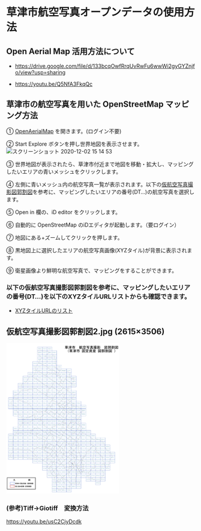 # 草津市航空写真オープンデータの使用方法


## Open Aerial Map 活用方法について

* https://drive.google.com/file/d/133bcqOwfRrqUvRwFu6wwWi2gyGYZnjfo/view?usp=sharing

* https://youtu.be/Q5NfA3FkqQc 

## 草津市の航空写真を用いた OpenStreetMap マッピング方法

① [OpenAerialMap](https://openaerialmap.org/) を開きます。(ログイン不要)

② Start Explore ボタンを押し世界地図を表示させます。
<img width="234" alt="スクリーンショット 2020-12-02 15 14 53" src="https://user-images.githubusercontent.com/416977/100838268-7dd88980-34b5-11eb-8ca7-3f9e7b50d372.png">

③ 世界地図が表示されたら、草津市付近まで地図を移動・拡大し、マッピングしたいエリアの青いメッシュをクリックします。

④ 左側に青いメッシュ内の航空写真一覧が表示されます。以下の[仮航空写真撮影図郭割図](https://github.com/furuhashilab/oam4kusatsu/blob/master/data/%E4%BB%AE%E8%88%AA%E7%A9%BA%E5%86%99%E7%9C%9F%E6%92%AE%E5%BD%B1%E5%9B%B3%E9%83%AD%E5%89%B2%E5%9B%B32.jpg)を参考に、マッピングしたいエリアの番号(DT…)の航空写真を選択します。

⑤ Open in 欄の、iD editor をクリックします。

⑥ 自動的に OpenStreetMap のiDエディタが起動します。（要ログイン）

⑦ 地図にある+ズームしてクリックを押します。

⑧ 黒地図上に選択したエリアの航空写真画像(XYZタイル)が背景に表示されます。

⑨ 衛星画像より鮮明な航空写真で、マッピングをすることができます。



### 以下の仮航空写真撮影図郭割図を参考に、マッピングしたいエリアの番号(DT…)を以下のXYZタイルURLリストからも確認できます。
* [XYZタイルURLのリスト](https://docs.google.com/spreadsheets/d/1f9-mlXkaxld9TZroGTvkc4dBFSnolbSo1ffRgwdGz9k/edit?usp=sharing)

## 仮航空写真撮影図郭割図2.jpg (2615×3506)
<img  src="https://github.com/furuhashilab/oam4kusatsu/blob/master/data/%E4%BB%AE%E8%88%AA%E7%A9%BA%E5%86%99%E7%9C%9F%E6%92%AE%E5%BD%B1%E5%9B%B3%E9%83%AD%E5%89%B2%E5%9B%B32.jpg?raw=true" width="300">

### (参考)Tiff→Giotiff　変換方法
https://youtu.be/usC2CjyDcdk
